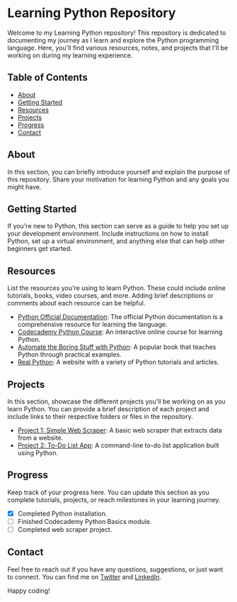 # Learning Python Repository

Welcome to my Learning Python repository! This repository is dedicated to documenting my journey as I learn and explore the Python programming language. Here, you'll find various resources, notes, and projects that I'll be working on during my learning experience.

## Table of Contents

- [About](#about)
- [Getting Started](#getting-started)
- [Resources](#resources)
- [Projects](#projects)
- [Progress](#progress)
- [Contact](#contact)

## About

In this section, you can briefly introduce yourself and explain the purpose of this repository. Share your motivation for learning Python and any goals you might have.

## Getting Started

If you're new to Python, this section can serve as a guide to help you set up your development environment. Include instructions on how to install Python, set up a virtual environment, and anything else that can help other beginners get started.

## Resources

List the resources you're using to learn Python. These could include online tutorials, books, video courses, and more. Adding brief descriptions or comments about each resource can be helpful.

- [Python Official Documentation](https://docs.python.org/): The official Python documentation is a comprehensive resource for learning the language.
- [Codecademy Python Course](https://www.codecademy.com/learn/learn-python-3): An interactive online course for learning Python.
- [Automate the Boring Stuff with Python](https://automatetheboringstuff.com/): A popular book that teaches Python through practical examples.
- [Real Python](https://realpython.com/): A website with a variety of Python tutorials and articles.

## Projects

In this section, showcase the different projects you'll be working on as you learn Python. You can provide a brief description of each project and include links to their respective folders or files in the repository.

- [Project 1: Simple Web Scraper](/projects/project1/): A basic web scraper that extracts data from a website.
- [Project 2: To-Do List App](/projects/project2/): A command-line to-do list application built using Python.

## Progress

Keep track of your progress here. You can update this section as you complete tutorials, projects, or reach milestones in your learning journey.

- [x] Completed Python installation.
- [ ] Finished Codecademy Python Basics module.
- [ ] Completed web scraper project.

## Contact

Feel free to reach out if you have any questions, suggestions, or just want to connect. You can find me on [Twitter](https://twitter.com/yourusername) and [LinkedIn](https://linkedin.com/in/yourusername).

Happy coding!

